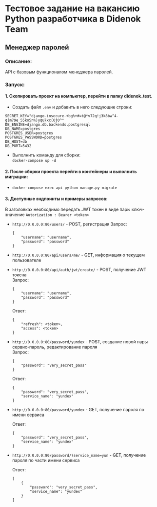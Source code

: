 # Тестовое задание на вакансию Python разработчика в Didenok Team

## Менеджер паролей
### Описание:
API с базовым функционалом менеджера паролей.


### Запуск:
#### 1. Скопировать проект на компьютер, перейти в папку didenok_test.

- Создать файл ```.env``` и добавить в него следующие строки:
```
SECRET_KEY="django-insecure-+bg%+#=t@*v72q!j3k8bw^4-g(m79e_55ko5n%)yqu7xc(0j0^"
DB_ENGINE=django.db.backends.postgresql
DB_NAME=postgres
POSTGRES_USER=postgres
POSTGRES_PASSWORD=postgres
DB_HOST=db
DB_PORT=5432
```
- Выполнить команду для сборки:\
```docker-compose up -d```

#### 2. После сборки проекта перейти в контейнеры и выполнить миграции:

- ```docker-compose exec api python manage.py migrate```

#### 3. Доступные эндпоинты и примеры запросов:
В заголовках необходимо передать JWT токен в виде пары ключ-значение ```Autorization : Bearer <token>```  
- ```http://0.0.0.0:80/users/``` - POST, регистрация
    Запрос:  
    ```
    {
        "username": "username",
        "password": "password"
    }
    ```
- ```http://0.0.0.0:80/api/users/me/``` - GET, информация о текущем пользователе
- ```http://0.0.0.0:80/api/auth/jwt/create/``` - POST, получение JWT токена  
    Запрос:  
    ```
    {
        "username": "username",
        "password": "password"
    }
    ```
    Ответ:  
    ```
    {
        "refresh": <token>,
        "access": <token>
    }
    ```
- ```http://0.0.0.0:80/password/yundex``` - POST, создание новой пары сервис-пароль, редактирование пароля  
    Запрос:  
    ```
    {
        "password": "very_secret_pass"
    }
    ```
    Ответ:  
    ```
    {
        "password": "very_secret_pass",
        "service_name": "yundex"
    }
    ```
- ```http://0.0.0.0:80/password/yundex``` - GET, получение пароля по имени сервиса   
   
    Ответ:  
    ```
    {
        "password": "very_secret_pass",
        "service_name": "yundex"
    }
    ```
- ```http://0.0.0.0:80/password/?service_name=yun``` - GET, получение пароля по части имени сервиса  

    Ответ:  
    ```
    [
        {
            "password": "very_secret_pass",
            "service_name": "yundex"
        }
    ]
    ```
